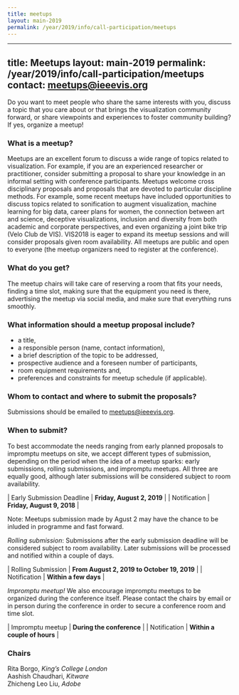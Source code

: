 ```yaml
---
title: meetups
layout: main-2019
permalink: /year/2019/info/call-participation/meetups
---
```


---
title: Meetups
layout: main-2019
permalink: /year/2019/info/call-participation/meetups
contact: meetups@ieeevis.org
---

Do you want to meet people who share the same interests with you, discuss a topic that you care about or that brings the visualization community forward, or share viewpoints and experiences to foster community building? If yes, organize a meetup!

### What is a meetup?

Meetups are an excellent forum to discuss a wide range of topics related to visualization. For example, if you are an experienced researcher or practitioner, consider submitting a proposal to share your knowledge in an informal setting with conference participants. Meetups welcome cross disciplinary proposals and proposals that are devoted to particular discipline methods. For example, some recent meetups have included opportunities to discuss topics related to sonification to augment visualization, machine learning for big data, career plans for women, the connection between art and science, deceptive visualizations, inclusion and diversity from both academic and corporate perspectives, and even organizing a joint bike trip (Velo Club de VIS). VIS2018 is eager to expand its meetup sessions and will consider proposals given room availability. All meetups are public and open to everyone (the meetup organizers need to register at the conference).

### What do you get?

The meetup chairs will take care of reserving a room that fits your needs, finding a time slot, making sure that the equipment you need is there, advertising the meetup via social media, and make sure that everything runs smoothly.

### What information should a meetup proposal include?

* a title,
* a responsible person (name, contact information),
* a brief description of the topic to be addressed,
* prospective audience and a foreseen number of participants,
* room equipment requirements and,
* preferences and constraints for meetup schedule (if applicable).

### Whom to contact and where to submit the proposals?

Submissions should be emailed to
[meetups@ieeevis.org](mailto:meetups@ieeevis.org).

### When to submit?

To best accommodate the needs ranging from early planned proposals to impromptu meetups on site, we accept different types of submission, depending on the period when the idea of a meetup sparks: early submissions, rolling submissions, and impromptu meetups. All three are equally good, although later submissions will be considered subject to room availability.

| Early Submission Deadline | **Friday, August 2, 2019** | 
| Notification | **Friday, August 9, 2018** |

Note: Meetups submission made by Agust 2 may have the chance to be inluded in programme and fast forward. 

*Rolling submission*: Submissions after the early submission deadline will be considered subject to room availability. Later submissions will be processed and notified within a couple of days.

| Rolling Submission | **From August 2, 2019 to October 19, 2019** | 
| Notification | **Within a few days** |

*Impromptu meetup!* We also encourage impromptu meetups to be organized during the conference itself. Please contact the chairs by email or in person during the conference in order to secure a conference room and time slot.

| Impromptu meetup | **During the conference** |
| Notification | **Within a couple of hours** |


### Chairs

Rita Borgo, *King’s College London*  
Aashish Chaudhari, *Kitware*  
Zhicheng Leo Liu, *Adobe*
